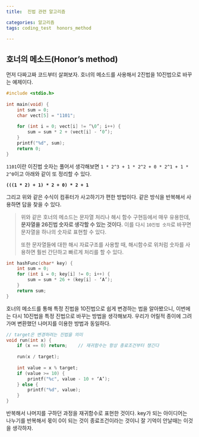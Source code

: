 ```yaml
---
title:  진법 관련 알고리즘

categories: 알고리즘 
tags: coding_test  honors_method
 
---
```


  
## 호너의 메소드(Honor’s method)  
먼저 다짜고짜 코드부터 살펴보자. 호너의 메소드를 사용해서 2진법을 10진법으로 바꾸는 예제이다.  
  
```cpp  
#include <stdio.h>  
  
int main(void) {  
    int sum = 0;  
    char vect[5] = "1101";  
  
    for (int i = 0; vect[i] != ‘\0’; i++) {  
        sum = sum * 2 + (vect[i] - ‘0’);  
    }  
    printf("%d", sum);  
    return 0;  
}  
```  
  
`1101`이란 이진법 숫자는 풀어서 생각해보면 `1 * 2^3 + 1 * 2^2 + 0 * 2^1 + 1 * 2^0`이고 아래와 같이 또 정리할 수 있다.  
  
**`(((1 * 2) + 1) * 2 + 0) * 2 + 1`**  
  
그리고 위와 같은 수식이 컴퓨터가 사고하기가 편한 방법이다. 같은 방식을 반복해서 사용하면 답을 찾을 수 있다.  
  
  
> 위와 같은 호너의 메소드는 문자열 처리나 해시 함수 구현등에서 매우 유용한데, **문자열을 26진법 숫자로 생각할 수 있는 것이다.** 이를 다시 `10진법 숫자`로 바꾸면 문자열을 하나의 숫자로 표현할 수 있다.    
>     
> 또한 문자열들에 대한 해시 자료구조를 사용할 때, 해시함수로 위처럼 숫자를 사용하면 훨씬 간단하고 빠르게 처리를 할 수 있다.    
  
```cpp  
int hashFunc(char* key) {  
	int sum = 0;  
	for (int i = 0; key[i] != 0; i++) {  
		sum = sum * 26 + (key[i] - ‘A’);  
	}  
	return sum;  
}  
```  
  
  
호너의 메소드를 통해 특정 진법을 10진법으로 쉽게 변경하는 법을 알아봤으니, 이번에는 다시 10진법을 특정 진법으로 바꾸는 방법을 생각해보자. 우리가 어릴적 종이에 그려가며 변환했던 나머지를 이용한 방법과 동일하다.  
  
  
```cpp  
// target은 변경하려는 진법을 의미  
void run(int x) {  
    if (x == 0) return;    // 재귀함수는 항상 종료조건부터 챙긴다  
  
    run(x / target);  
  
    int value = x % target;  
    if (value >= 10) {  
        printf("%c", value - 10 + ‘A’);  
    } else {  
        printf("%d", value);  
    }  
}  
```  
  
반복해서 나머지를 구하던 과정을 재귀함수로 표현한 것이다. key가 되는 아이디어는 나누기를 반복해서 몫이 0이 되는 것이 종료조건이라는 것이니 잘 기억이 안날때는 이것을 생각하자.  
